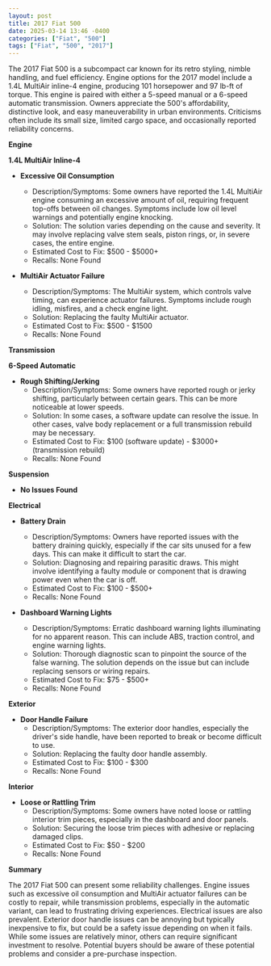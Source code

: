 ```yaml
---
layout: post
title: 2017 Fiat 500
date: 2025-03-14 13:46 -0400
categories: ["Fiat", "500"]
tags: ["Fiat", "500", "2017"]
---
```

The 2017 Fiat 500 is a subcompact car known for its retro styling, nimble handling, and fuel efficiency. Engine options for the 2017 model include a 1.4L MultiAir inline-4 engine, producing 101 horsepower and 97 lb-ft of torque. This engine is paired with either a 5-speed manual or a 6-speed automatic transmission. Owners appreciate the 500's affordability, distinctive look, and easy maneuverability in urban environments. Criticisms often include its small size, limited cargo space, and occasionally reported reliability concerns.

**Engine**

**1.4L MultiAir Inline-4**

*   **Excessive Oil Consumption**
    *   Description/Symptoms: Some owners have reported the 1.4L MultiAir engine consuming an excessive amount of oil, requiring frequent top-offs between oil changes. Symptoms include low oil level warnings and potentially engine knocking.
    *   Solution: The solution varies depending on the cause and severity. It may involve replacing valve stem seals, piston rings, or, in severe cases, the entire engine.
    *   Estimated Cost to Fix: $500 - $5000+
    *   Recalls: None Found

*   **MultiAir Actuator Failure**
    *   Description/Symptoms: The MultiAir system, which controls valve timing, can experience actuator failures. Symptoms include rough idling, misfires, and a check engine light.
    *   Solution: Replacing the faulty MultiAir actuator.
    *   Estimated Cost to Fix: $500 - $1500
    *   Recalls: None Found

**Transmission**

**6-Speed Automatic**

*   **Rough Shifting/Jerking**
    *   Description/Symptoms: Some owners have reported rough or jerky shifting, particularly between certain gears. This can be more noticeable at lower speeds.
    *   Solution: In some cases, a software update can resolve the issue. In other cases, valve body replacement or a full transmission rebuild may be necessary.
    *   Estimated Cost to Fix: $100 (software update) - $3000+ (transmission rebuild)
    *   Recalls: None Found

**Suspension**

*   **No Issues Found**

**Electrical**

*   **Battery Drain**
    *   Description/Symptoms: Owners have reported issues with the battery draining quickly, especially if the car sits unused for a few days. This can make it difficult to start the car.
    *   Solution: Diagnosing and repairing parasitic draws. This might involve identifying a faulty module or component that is drawing power even when the car is off.
    *   Estimated Cost to Fix: $100 - $500+
    *   Recalls: None Found

*   **Dashboard Warning Lights**
    *   Description/Symptoms: Erratic dashboard warning lights illuminating for no apparent reason. This can include ABS, traction control, and engine warning lights.
    *   Solution: Thorough diagnostic scan to pinpoint the source of the false warning. The solution depends on the issue but can include replacing sensors or wiring repairs.
    *   Estimated Cost to Fix: $75 - $500+
    *   Recalls: None Found

**Exterior**

*   **Door Handle Failure**
    *   Description/Symptoms: The exterior door handles, especially the driver's side handle, have been reported to break or become difficult to use.
    *   Solution: Replacing the faulty door handle assembly.
    *   Estimated Cost to Fix: $100 - $300
    *   Recalls: None Found

**Interior**

*   **Loose or Rattling Trim**
    *   Description/Symptoms: Some owners have noted loose or rattling interior trim pieces, especially in the dashboard and door panels.
    *   Solution: Securing the loose trim pieces with adhesive or replacing damaged clips.
    *   Estimated Cost to Fix: $50 - $200
    *   Recalls: None Found

**Summary**

The 2017 Fiat 500 can present some reliability challenges. Engine issues such as excessive oil consumption and MultiAir actuator failures can be costly to repair, while transmission problems, especially in the automatic variant, can lead to frustrating driving experiences. Electrical issues are also prevalent. Exterior door handle issues can be annoying but typically inexpensive to fix, but could be a safety issue depending on when it fails. While some issues are relatively minor, others can require significant investment to resolve. Potential buyers should be aware of these potential problems and consider a pre-purchase inspection.

